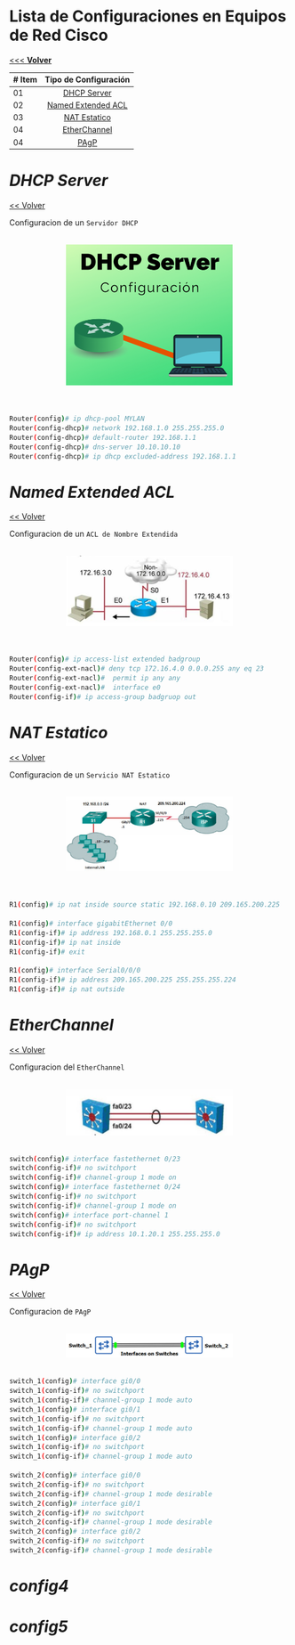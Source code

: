 # **Lista de Configuraciones en Equipos de Red Cisco**

[<<< **Volver**](../README_CISCO.md)


|# Item | Tipo de Configuración          |
|------|:-------------------------------:|
| 01  |  [DHCP Server](#dhcp-server)     |
| 02  |  [Named Extended ACL](#named-extended-acl)|
| 03  |  [NAT Estatico](#nat-estatico)    |
| 04  |  [EtherChannel](#etherchannel)    |
| 04  |  [PAgP](#pagp)    |





# _**DHCP Server**_

[<< Volver](#lista-de-configuraciones-en-equipos-de-red-cisco)

Configuracion de un `Servidor DHCP` 

<br>
<div align="center">
    <img src="./img_configuracion/dhcp_server.png" width="300" >
</div>
<br>

```bash

Router(config)# ip dhcp-pool MYLAN
Router(config-dhcp)# network 192.168.1.0 255.255.255.0
Router(config-dhcp)# default-router 192.168.1.1
Router(config-dhcp)# dns-server 10.10.10.10
Router(config-dhcp)# ip dhcp excluded-address 192.168.1.1

```

# _**Named Extended ACL**_

[<< Volver](#lista-de-configuraciones-en-equipos-de-red-cisco)

Configuracion de un `ACL de Nombre Extendida` 

<br>
<div align="center">
    <img src="./img_configuracion/name_extended_acl.png" width="300" >
</div>
<br>

```bash

Router(config)# ip access-list extended badgroup
Router(config-ext-nacl)# deny tcp 172.16.4.0 0.0.0.255 any eq 23
Router(config-ext-nacl)#  permit ip any any
Router(config-ext-nacl)#  interface e0
Router(config-if)# ip access-group badgruop out

```

# _**NAT Estatico**_

[<< Volver](#lista-de-configuraciones-en-equipos-de-red-cisco)

Configuracion de un `Servicio NAT Estatico` 

<br>
<div align="center">
    <img src="./img_configuracion/nat.png" width="300" >
</div>
<br>

```bash

R1(config)# ip nat inside source static 192.168.0.10 209.165.200.225

R1(config)# interface gigabitEthernet 0/0
R1(config-if)# ip address 192.168.0.1 255.255.255.0
R1(config-if)# ip nat inside
R1(config-if)# exit

R1(config)# interface Serial0/0/0
R1(config-if)# ip address 209.165.200.225 255.255.255.224
R1(config-if)# ip nat outside

```

# _**EtherChannel**_

[<< Volver](#lista-de-configuraciones-en-equipos-de-red-cisco)

Configuracion del `EtherChannel`

<br>
<div align="center">
    <img src="./img_configuracion/etherchannel.png" width="300" >
</div>
<br>

```bash
switch(config)# interface fastethernet 0/23
switch(config-if)# no switchport
switch(config-if)# channel-group 1 mode on
switch(config)# interface fastethernet 0/24
switch(config-if)# no switchport 
switch(config-if)# channel-group 1 mode on
switch(config)# interface port-channel 1
switch(config-if)# no switchport
switch(config-if)# ip address 10.1.20.1 255.255.255.0
```


# _**PAgP**_

[<< Volver](#lista-de-configuraciones-en-equipos-de-red-cisco)

Configuracion de `PAgP`

<br>
<div align="center">
    <img src="./img_configuracion/pagp.png" width="300" >
</div>
<br>

```bash
switch_1(config)# interface gi0/0
switch_1(config-if)# no switchport
switch_1(config-if)# channel-group 1 mode auto
switch_1(config)# interface gi0/1
switch_1(config-if)# no switchport 
switch_1(config-if)# channel-group 1 mode auto
switch_1(config)# interface gi0/2
switch_1(config-if)# no switchport
switch_1(config-if)# channel-group 1 mode auto

switch_2(config)# interface gi0/0
switch_2(config-if)# no switchport
switch_2(config-if)# channel-group 1 mode desirable
switch_2(config)# interface gi0/1
switch_2(config-if)# no switchport 
switch_2(config-if)# channel-group 1 mode desirable
switch_2(config)# interface gi0/2
switch_2(config-if)# no switchport
switch_2(config-if)# channel-group 1 mode desirable
```


# _**config4**_


# _**config5**_